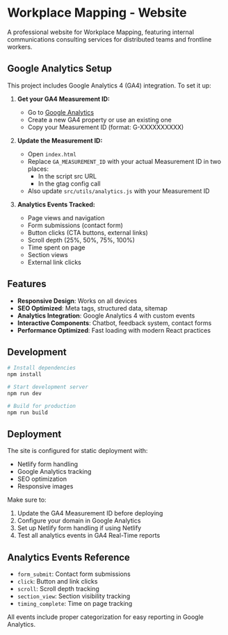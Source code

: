 # Workplace Mapping - Website

A professional website for Workplace Mapping, featuring internal communications consulting services for distributed teams and frontline workers.

## Google Analytics Setup

This project includes Google Analytics 4 (GA4) integration. To set it up:

1. **Get your GA4 Measurement ID:**
   - Go to [Google Analytics](https://analytics.google.com/)
   - Create a new GA4 property or use an existing one
   - Copy your Measurement ID (format: G-XXXXXXXXXX)

2. **Update the Measurement ID:**
   - Open `index.html`
   - Replace `GA_MEASUREMENT_ID` with your actual Measurement ID in two places:
     - In the script src URL
     - In the gtag config call
   - Also update `src/utils/analytics.js` with your Measurement ID

3. **Analytics Events Tracked:**
   - Page views and navigation
   - Form submissions (contact form)
   - Button clicks (CTA buttons, external links)
   - Scroll depth (25%, 50%, 75%, 100%)
   - Time spent on page
   - Section views
   - External link clicks

## Features

- **Responsive Design**: Works on all devices
- **SEO Optimized**: Meta tags, structured data, sitemap
- **Analytics Integration**: Google Analytics 4 with custom events
- **Interactive Components**: Chatbot, feedback system, contact forms
- **Performance Optimized**: Fast loading with modern React practices

## Development

```bash
# Install dependencies
npm install

# Start development server
npm run dev

# Build for production
npm run build
```

## Deployment

The site is configured for static deployment with:
- Netlify form handling
- Google Analytics tracking
- SEO optimization
- Responsive images

Make sure to:
1. Update the GA4 Measurement ID before deploying
2. Configure your domain in Google Analytics
3. Set up Netlify form handling if using Netlify
4. Test all analytics events in GA4 Real-Time reports

## Analytics Events Reference

- `form_submit`: Contact form submissions
- `click`: Button and link clicks
- `scroll`: Scroll depth tracking
- `section_view`: Section visibility tracking
- `timing_complete`: Time on page tracking

All events include proper categorization for easy reporting in Google Analytics.